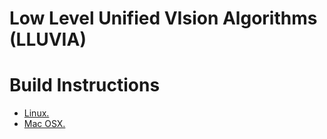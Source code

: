 # Low Level Unified VIsion Algorithms (LLUVIA)

# Build Instructions

* [Linux.](https://github.com/jadarve/lluvia/wiki/Linux-Build)
* [Mac OSX.](https://github.com/jadarve/lluvia/wiki/OSX-Build)
